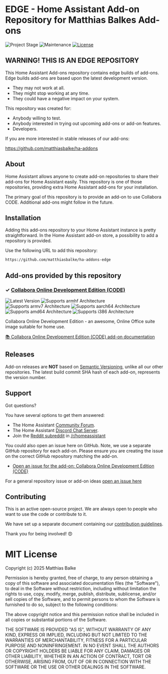 # EDGE - Home Assistant Add-on Repository for Matthias Balkes Add-ons

![Project Stage][project-stage-shield]
![Maintenance][maintenance-shield]
[![License][license-shield]](LICENSE.md)

## WARNING! THIS IS AN EDGE REPOSITORY

This Home Assistant Add-ons repository contains edge builds of add-ons. Edge
builds add-ons are based upon the latest development version.

- They may not work at all.
- They might stop working at any time.
- They could have a negative impact on your system.

This repository was created for:

- Anybody willing to test.
- Anybody interested in trying out upcoming add-ons or add-on features.
- Developers.

If you are more interested in stable releases of our add-ons:

<https://github.com/matthiasbalke/ha-addons>

## About

Home Assistant allows anyone to create add-on repositories to share their
add-ons for Home Assistant easily. This repository is one of those repositories,
providing extra Home Assistant add-ons for your installation.

The primary goal of this repository is to provide an add-on to use Collabora CODE.
Additional add-ons might follow in the future.

## Installation

Adding this add-ons repository to your Home Assistant instance is
pretty straightforward. In the Home Assistant add-on store,
a possibility to add a repository is provided.

Use the following URL to add this repository:

```txt
https://github.com/matthiasbalke/ha-addons-edge
```

## Add-ons provided by this repository

### &#10003; [Collabora Online Development Edition (CODE)][addon-collabora-code]

![Latest Version][collabora-code-version-shield]
![Supports armhf Architecture][collabora-code-armhf-shield]
![Supports armv7 Architecture][collabora-code-armv7-shield]
![Supports aarch64 Architecture][collabora-code-aarch64-shield]
![Supports amd64 Architecture][collabora-code-amd64-shield]
![Supports i386 Architecture][collabora-code-i386-shield]

Collabora Online Development Edition - an awesome, Online Office suite image suitable for home use.

[:books: Collabora Online Development Edition (CODE) add-on documentation][addon-doc-collabora-code]

## Releases

Add-on releases are **NOT** based on [Semantic Versioning][semver], unlike
all our other repositories. The latest build commit SHA hash of each
add-on, represents the version number.

## Support

Got questions?

You have several options to get them answered:

- The Home Assistant [Community Forum][forum].
- The Home Assistant [Discord Chat Server][discord-ha].
- Join the [Reddit subreddit][reddit] in [/r/homeassistant][reddit]

You could also open an issue here on GitHub. Note, we use a separate
GitHub repository for each add-on. Please ensure you are creating the issue
on the correct GitHub repository matching the add-on.

- [Open an issue for the add-on: Collabora Online Development Edition (CODE)][collabora-code-issue]

For a general repository issue or add-on ideas [open an issue here][issue]

## Contributing

This is an active open-source project. We are always open to people who want to
use the code or contribute to it.

We have set up a separate document containing our
[contribution guidelines](.github/CONTRIBUTING.md).

Thank you for being involved! :heart_eyes:

# MIT License

Copyright (c) 2025 Matthias Balke

Permission is hereby granted, free of charge, to any person obtaining a copy
of this software and associated documentation files (the "Software"), to deal
in the Software without restriction, including without limitation the rights
to use, copy, modify, merge, publish, distribute, sublicense, and/or sell
copies of the Software, and to permit persons to whom the Software is
furnished to do so, subject to the following conditions:

The above copyright notice and this permission notice shall be included in all
copies or substantial portions of the Software.

THE SOFTWARE IS PROVIDED "AS IS", WITHOUT WARRANTY OF ANY KIND, EXPRESS OR
IMPLIED, INCLUDING BUT NOT LIMITED TO THE WARRANTIES OF MERCHANTABILITY,
FITNESS FOR A PARTICULAR PURPOSE AND NONINFRINGEMENT. IN NO EVENT SHALL THE
AUTHORS OR COPYRIGHT HOLDERS BE LIABLE FOR ANY CLAIM, DAMAGES OR OTHER
LIABILITY, WHETHER IN AN ACTION OF CONTRACT, TORT OR OTHERWISE, ARISING FROM,
OUT OF OR IN CONNECTION WITH THE SOFTWARE OR THE USE OR OTHER DEALINGS IN THE
SOFTWARE.

[addon-collabora-code]: https://github.com/matthiasbalke/addon-collabora-code/tree/a155648
[addon-doc-collabora-code]: https://github.com/matthiasbalke/addon-collabora-code/blob/a155648/README.md
[collabora-code-issue]: https://github.com/matthiasbalke/addon-collabora-code/issues
[collabora-code-version-shield]: https://img.shields.io/badge/version-a155648-blue.svg
[collabora-code-aarch64-shield]: https://img.shields.io/badge/aarch64-yes-green.svg
[collabora-code-amd64-shield]: https://img.shields.io/badge/amd64-yes-green.svg
[collabora-code-armhf-shield]: https://img.shields.io/badge/armhf-no-red.svg
[collabora-code-armv7-shield]: https://img.shields.io/badge/armv7-no-red.svg
[collabora-code-i386-shield]: https://img.shields.io/badge/i386-no-red.svg
[discord-ha]: https://discord.gg/c5DvZ4e
[discord-shield]: https://img.shields.io/discord/478094546522079232.svg
[forum-shield]: https://img.shields.io/badge/community-forum-brightgreen.svg
[forum]: https://community.home-assistant.io/u/matthiasbalke
[issue]: https://github.com/matthiasbalke/ha-addons-edge/issues
[license-shield]: https://img.shields.io/github/license/matthiasbalke/ha-addons-edge.svg
[maintenance-shield]: https://img.shields.io/maintenance/yes/2025.svg
[project-stage-shield]: https://img.shields.io/badge/project%20stage-experimental-yellow.svg
[reddit]: https://reddit.com/r/homeassistant
[semver]: http://semver.org/spec/v2.0.0.html
